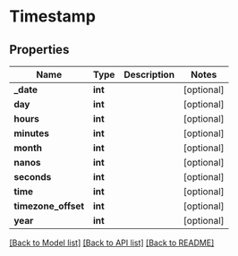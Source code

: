 # Timestamp

## Properties
Name | Type | Description | Notes
------------ | ------------- | ------------- | -------------
**_date** | **int** |  | [optional] 
**day** | **int** |  | [optional] 
**hours** | **int** |  | [optional] 
**minutes** | **int** |  | [optional] 
**month** | **int** |  | [optional] 
**nanos** | **int** |  | [optional] 
**seconds** | **int** |  | [optional] 
**time** | **int** |  | [optional] 
**timezone_offset** | **int** |  | [optional] 
**year** | **int** |  | [optional] 

[[Back to Model list]](../README.md#documentation-for-models) [[Back to API list]](../README.md#documentation-for-api-endpoints) [[Back to README]](../README.md)

